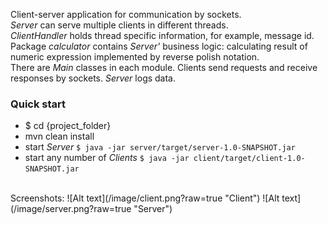 Client-server application for communication by sockets.
<br>
_Server_ can serve multiple clients in different threads.
<br>
_ClientHandler_ holds thread specific information, for example, message id.
<br>
Package _calculator_ contains _Server'_ business logic: calculating result of numeric expression
implemented by reverse polish notation.
<br>
There are _Main_ classes in each module. Clients send requests and receive responses by sockets.
_Server_ logs data.
### Quick start
* $ cd {project_folder}
* mvn clean install
* start _Server_ ```$ java -jar server/target/server-1.0-SNAPSHOT.jar```
* start any number of _Clients_ ```$ java -jar client/target/client-1.0-SNAPSHOT.jar```
<br>
Screenshots:
![Alt text](/image/client.png?raw=true "Client")
![Alt text](/image/server.png?raw=true "Server")
